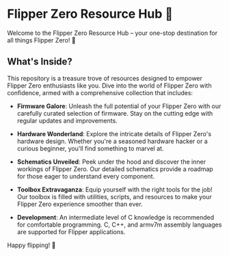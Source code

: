 # Flipper Zero Resource Hub 🚀

Welcome to the Flipper Zero Resource Hub – your one-stop destination for all things Flipper Zero! 🎉

## What's Inside?

This repository is a treasure trove of resources designed to empower Flipper Zero enthusiasts like you. Dive into the world of Flipper Zero with confidence, armed with a comprehensive collection that includes:

- **Firmware Galore**: Unleash the full potential of your Flipper Zero with our carefully curated selection of firmware. Stay on the cutting edge with regular updates and improvements.

- **Hardware Wonderland**: Explore the intricate details of Flipper Zero's hardware design. Whether you're a seasoned hardware hacker or a curious beginner, you'll find something to marvel at.

- **Schematics Unveiled**: Peek under the hood and discover the inner workings of Flipper Zero. Our detailed schematics provide a roadmap for those eager to understand every component.

- **Toolbox Extravaganza**: Equip yourself with the right tools for the job! Our toolbox is filled with utilities, scripts, and resources to make your Flipper Zero experience smoother than ever.

- **Development**: An intermediate level of C knowledge is recommended for comfortable programming. C, C++, and armv7m assembly languages are supported for Flipper applications.

Happy flipping! 🚀
